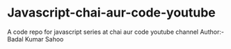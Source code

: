 # Javascript-chai-aur-code-youtube
A code repo for javascript series at chai aur code youtube channel
Author:-Badal Kumar Sahoo
